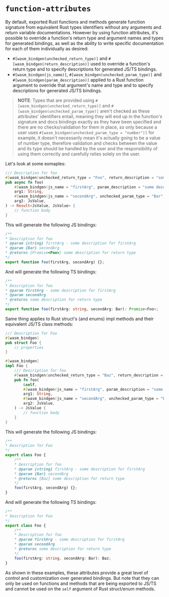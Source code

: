 # `function-attributes`

By default, exported Rust functions and methods generate function signature from equivalent Rust types identifiers without any arguments and return variable documentations. However by using function attributes, it's possible to override a function's return type and argument names and types for generated bindings, as well as the ability to write specific documentation for each of them individually as desired:
- `#[wasm_bindgen(unchecked_return_type)]` and `#[wasm_bindgen(return_description)]` used to override a function's return type and to specify descriptions for generated JS/TS bindings.
- `#[wasm_bindgen(js_name)]`, `#[wasm_bindgen(unchecked_param_type)]` and `#[wasm_bindgen(param_description)]` applied to a Rust function argument to override that argument's name and type and to specify descriptions for generated JS/TS bindings.

> **NOTE**:
> Types that are provided using `#[wasm_bindgen(unchecked_return_type)]` and `#[wasm_bindgen(unchecked_param_type)]` aren't checked as these attributes' identifiers entail, meaning they will end up in the function's signature and docs bindings exactly as they have been specified and there are no checks/validation for them in place, so only because a user uses `#[wasm_bindgen(unchecked_param_type = "number")]` for example, it doesn't necessarily mean it's actually going to be a value of number type, therefore validation and checks between the value and its type should be handled by the user and the responsibility of using them correctly and carefully relies solely on the user.

Let's look at some exmaples:
```rust
/// Description for foo
#[wasm_bindgen(unchecked_return_type = "Foo", return_description = "some description for return type")]
pub async fn foo(
    #[wasm_bindgen(js_name = "firstArg", param_description = "some description for firstArg")]
    arg1: String,
    #[wasm_bindgen(js_name = "secondArg", unchecked_param_type = "Bar")]
    arg2: JsValue,
) -> Result<JsValue, JsValue> {
    // function body
}
```

This will generate the following JS bindings:
```js
/**
* Description for foo
* @param {string} firstArg - some description for firstArg
* @param {Bar} secondArg
* @returns {Promise<Foo>} some description for return type
*/
export function foo(firstArg, secondArg) {};
```

And will generate the following TS bindings:
```ts
/**
* Description for foo
* @param firstArg - some description for firstArg
* @param secondArg
* @returns some description for return type
*/
export function foo(firstArg: string, secondArg: Bar): Promise<Foo>;
```

Same thing applies to Rust struct's (and enums) impl methods and their equivalent JS/TS class methods:
```rust
/// Description for Foo
#[wasm_bindgen]
pub struct Foo {
    // properties
}

#[wasm_bindgen]
impl Foo {
    /// Description for foo
    #[wasm_bindgen(unchecked_return_type = "Baz", return_description = "some description for return type")]
    pub fn foo(
        &self,
        #[wasm_bindgen(js_name = "firstArg", param_description = "some description for firstArg")]
        arg1: String,
        #[wasm_bindgen(js_name = "secondArg", unchecked_param_type = "Bar")]
        arg2: JsValue,
    ) -> JsValue {
        // function body
    }
}
```

This will generate the following JS bindings:
```js
/**
* Description for Foo
*/
export class Foo {
    /**
    * Description for foo
    * @param {string} firstArg - some description for firstArg
    * @param {Bar} secondArg
    * @returns {Baz} some description for return type
    */
    foo(firstArg, secondArg) {};
}
```

And will generate the following TS bindings:
```ts
/**
* Description for Foo
*/
export class Foo {
    /**
    * Description for foo
    * @param firstArg - some description for firstArg
    * @param secondArg
    * @returns some description for return type
    */
    foo(firstArg: string, secondArg: Bar): Baz;
}
```

As shown in these examples, these attributes provide a great level of control and customization over generated bindings. But note that they can only be used on functions and methods that are being exported to JS/TS and cannot be used on the `self` argument of Rust struct/enum methods.

